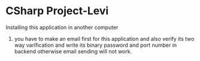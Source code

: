 # CSharp Project-Levi 
 
 Installing this application in another computer
 1. you have to make an email first for this application and also verify its two way varification and write its binary password and port number in backend otherwise email sending will not work.  
